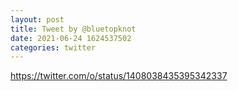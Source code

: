 ```yaml
--- 
layout: post 
title: Tweet by @bluetopknot 
date: 2021-06-24 1624537502 
categories: twitter 
--- 
```

https://twitter.com/o/status/1408038435395342337